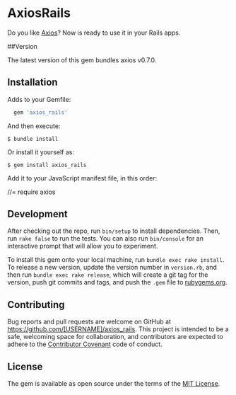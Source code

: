 # AxiosRails

Do you like [Axios](https://github.com/mzabriskie/axios)? Now is ready to use it in your Rails apps.

##Version

The latest version of this gem bundles axios v0.7.0.

## Installation

Adds to your Gemfile:

```ruby
  gem 'axios_rails'
```

And then execute:

    $ bundle install

Or install it yourself as:

    $ gem install axios_rails

Add it to your JavaScript manifest file, in this order:

 //= require axios

## Development

After checking out the repo, run `bin/setup` to install dependencies. Then, run `rake false` to run the tests. You can also run `bin/console` for an interactive prompt that will allow you to experiment.

To install this gem onto your local machine, run `bundle exec rake install`. To release a new version, update the version number in `version.rb`, and then run `bundle exec rake release`, which will create a git tag for the version, push git commits and tags, and push the `.gem` file to [rubygems.org](https://rubygems.org).

## Contributing

Bug reports and pull requests are welcome on GitHub at https://github.com/[USERNAME]/axios_rails. This project is intended to be a safe, welcoming space for collaboration, and contributors are expected to adhere to the [Contributor Covenant](contributor-covenant.org) code of conduct.


## License

The gem is available as open source under the terms of the [MIT License](http://opensource.org/licenses/MIT).

